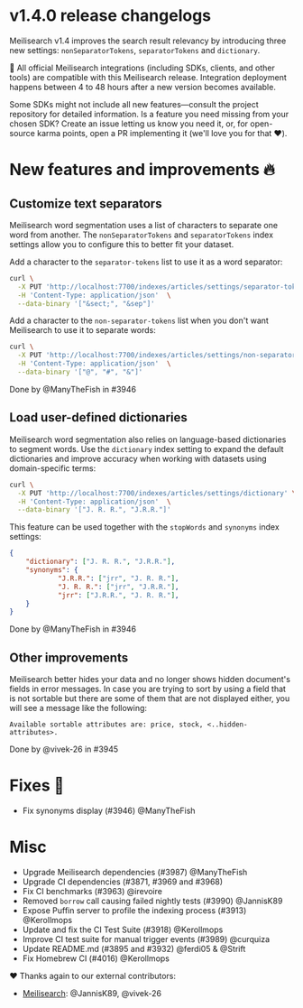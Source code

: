 # v1.4.0 release changelogs

Meilisearch v1.4 improves the search result relevancy by introducing three new settings: `nonSeparatorTokens`, `separatorTokens` and `dictionary`.

<!-- The following lines should ONLY be put in the official release changelogs -->
🧰 All official Meilisearch integrations (including SDKs, clients, and other tools) are compatible with this Meilisearch release. Integration deployment happens between 4 to 48 hours after a new version becomes available.

Some SDKs might not include all new features—consult the project repository for detailed information. Is a feature you need missing from your chosen SDK? Create an issue letting us know you need it, or, for open-source karma points, open a PR implementing it (we'll love you for that ❤️).

# New features and improvements 🔥

## Customize text separators

Meilisearch word segmentation uses a list of characters to separate one word from another. The `nonSeparatorTokens` and `separatorTokens` index settings allow you to configure this to better fit your dataset.

Add a character to the `separator-tokens` list to use it as a word separator:

```bash
curl \
  -X PUT 'http://localhost:7700/indexes/articles/settings/separator-tokens' \
  -H 'Content-Type: application/json'  \
  --data-binary '["&sect;", "&sep"]'
```

Add a character to the `non-separator-tokens` list when you don't want Meilisearch to use it to separate words:

```bash
curl \
  -X PUT 'http://localhost:7700/indexes/articles/settings/non-separator-tokens' \
  -H 'Content-Type: application/json'  \
  --data-binary '["@", "#", "&"]'
```

Done by @ManyTheFish in #3946

## Load user-defined dictionaries

Meilisearch word segmentation also relies on language-based dictionaries to segment words. Use the `dictionary` index setting to expand the default dictionaries and improve accuracy when working with datasets using domain-specific terms:

```bash
curl \
  -X PUT 'http://localhost:7700/indexes/articles/settings/dictionary' \
  -H 'Content-Type: application/json'  \
  --data-binary '["J. R. R.", "J.R.R."]'
```

This feature can be used together with the `stopWords` and `synonyms` index settings:

```json
{
    "dictionary": ["J. R. R.", "J.R.R."],
    "synonyms": {
            "J.R.R.": ["jrr", "J. R. R."],
            "J. R. R.": ["jrr", "J.R.R."],
            "jrr": ["J.R.R.", "J. R. R."],
    }
}
```

Done by @ManyTheFish in #3946

## Other improvements

Meilisearch better hides your data and no longer shows hidden document's fields in error messages. In case you are trying to sort by using a field that is not sortable but there are some of them that are not displayed either, you will see a message like the following:

```
Available sortable attributes are: price, stock, <..hidden-attributes>.
```

Done by @vivek-26 in #3945

# Fixes 🐞

  * Fix synonyms display (#3946) @ManyTheFish

# Misc

  * Upgrade Meilisearch dependencies (#3987) @ManyTheFish
  * Upgrade CI dependencies (#3871, #3969 and #3968)
  * Fix CI benchmarks (#3963) @irevoire
  * Removed `borrow` call causing failed nightly tests (#3990) @JannisK89
  * Expose Puffin server to profile the indexing process (#3913) @Kerollmops
  * Update and fix the CI Test Suite (#3918) @Kerollmops
  * Improve CI test suite for manual trigger events (#3989) @curquiza
  * Update README.md (#3895 and #3932) @ferdi05 & @Strift
  * Fix Homebrew CI (#4016) @Kerollmops

❤️ Thanks again to our external contributors:
- [Meilisearch](https://github.com/meilisearch/meilisearch): @JannisK89, @vivek-26
